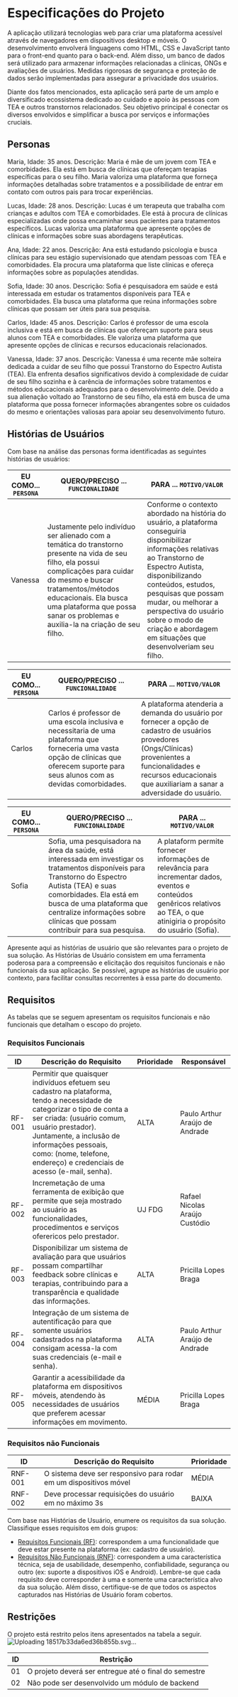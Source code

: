 # Especificações do Projeto

A aplicação utilizará tecnologias web para criar uma plataforma acessível através de navegadores em dispositivos desktop e móveis. O desenvolvimento envolverá linguagens como HTML, CSS e JavaScript tanto para o front-end quanto para o back-end. Além disso, um banco de dados será utilizado para armazenar informações relacionadas a clínicas, ONGs e avaliações de usuários. Medidas rigorosas de segurança e proteção de dados serão implementadas para assegurar a privacidade dos usuários.

Diante dos fatos mencionados, esta aplicação será parte de um amplo e diversificado ecossistema dedicado ao cuidado e apoio às pessoas com TEA e outros transtornos relacionados. Seu objetivo principal é conectar os diversos envolvidos e simplificar a busca por serviços e informações cruciais.

## Personas

Maria, Idade: 35 anos.
Descrição: Maria é mãe de um jovem com TEA e comorbidades. Ela está em busca de clínicas que ofereçam terapias específicas para o seu filho. Maria valoriza uma plataforma que forneça informações detalhadas sobre tratamentos e a possibilidade de entrar em contato com outros pais para trocar experiências.

Lucas, Idade: 28 anos. 
Descrição: Lucas é um terapeuta que trabalha com crianças e adultos com TEA e comorbidades. Ele está à procura de clínicas especializadas onde possa encaminhar seus pacientes para tratamentos específicos. Lucas valoriza uma plataforma que apresente opções de clínicas e informações sobre suas abordagens terapêuticas. 

Ana, Idade: 22 anos. 
Descrição: Ana está estudando psicologia e busca clínicas para seu estágio supervisionado que atendam pessoas com TEA e comorbidades. Ela procura uma plataforma que liste clínicas e ofereça informações sobre as populações atendidas. 

Sofia, Idade: 30 anos. 
Descrição: Sofia é pesquisadora em saúde e está interessada em estudar os tratamentos disponíveis para TEA e comorbidades. Ela busca uma plataforma que reúna informações sobre clínicas que possam ser úteis para sua pesquisa.

Carlos, Idade: 45 anos.
Descrição: Carlos é professor de uma escola inclusiva e está em busca de clínicas que ofereçam suporte para seus alunos com TEA e comorbidades. Ele valoriza uma plataforma que apresente opções de clínicas e recursos educacionais relacionados.

Vanessa, Idade: 37 anos.
Descrição: Vanessa é uma recente mãe solteira dedicada a cuidar de seu filho que possui Transtorno do Espectro Autista (TEA). Ela enfrenta desafios significativos devido à complexidade de cuidar de seu filho sozinha e à carência de informações sobre tratamentos e métodos educacionais adequados para o desenvolvimento dele. Devido a sua alienação voltado ao Transtorno de seu filho, ela está em busca de uma plataforma que possa fornecer informações abrangentes sobre os cuidados do mesmo e orientações valiosas para apoiar seu desenvolvimento futuro.


## Histórias de Usuários

Com base na análise das personas forma identificadas as seguintes histórias de usuários:

|EU COMO... `PERSONA`| QUERO/PRECISO ... `FUNCIONALIDADE` | PARA ... `MOTIVO/VALOR`                 |
|--------------------|------------------------------------|----------------------------------------|
| Vanessa | Justamente pelo indivíduo ser alienado com a temática do transtorno presente na vida de seu filho, ela possui complicações para cuidar do mesmo e buscar tratamentos/métodos educacionais. Ela busca uma plataforma que possa sanar os problemas e auxilia-la na criação de seu filho. | Conforme o contexto abordado na história do usuário, a plataforma conseguiria disponibilizar informações relativas ao Transtorno de Espectro Autista, disponibilizando conteúdos, estudos, pesquisas que possam mudar, ou melhorar a perspectiva do usuário sobre o modo de criação e abordagem em situações que desenvolveriam seu filho. |

|EU COMO... `PERSONA`| QUERO/PRECISO ... `FUNCIONALIDADE` | PARA ... `MOTIVO/VALOR`                 |
|--------------------|------------------------------------|----------------------------------------|
| Carlos | Carlos é professor de uma escola inclusiva e necessitaria de uma plataforma que forneceria uma vasta opção de clínicas que oferecem  suporte para seus alunos com as devidas comorbidades. | A plataforma atenderia a demanda do usuário por fornecer a opção de cadastro de usuários provedores (Ongs/Clínicas) provenientes a funcionalidades e recursos educacionais que auxiliariam a sanar a adversidade do usuário. | 

|EU COMO... `PERSONA`| QUERO/PRECISO ... `FUNCIONALIDADE` | PARA ... `MOTIVO/VALOR`                 |
|--------------------|------------------------------------|----------------------------------------|
| Sofia | Sofia, uma pesquisadora na área da saúde, está interessada em investigar os tratamentos disponíveis para Transtorno do Espectro Autista (TEA) e suas comorbidades. Ela está em busca de uma plataforma que centralize informações sobre clínicas que possam contribuir para sua pesquisa. | A plataform permite fornecer informações de relevância para incrementar dados, eventos e conteúdos genêricos relativos ao TEA, o que atinigiria o propósito do usuário (Sofia). |


Apresente aqui as histórias de usuário que são relevantes para o projeto de sua solução. As Histórias de Usuário consistem em uma ferramenta poderosa para a compreensão e elicitação dos requisitos funcionais e não funcionais da sua aplicação. Se possível, agrupe as histórias de usuário por contexto, para facilitar consultas recorrentes à essa parte do documento.



## Requisitos

As tabelas que se seguem apresentam os requisitos funcionais e não funcionais que detalham o escopo do projeto.

### Requisitos Funcionais

|ID    | Descrição do Requisito  | Prioridade | Responsável |
|------|-----------------------------------------|----| ----|
|RF-001| Permitir que quaisquer indivíduos efetuem seu cadastro na plataforma, tendo a necessidade de categorizar o tipo de conta a ser criada: (usuário comum, usuário prestador). Juntamente, a inclusão de informações pessoais, como: (nome, telefone, endereço)  e credenciais de acesso (e-mail, senha).| ALTA | Paulo Arthur Araújo de Andrade |
|RF-002| Incremetação de uma ferramenta de exibição que permite que seja mostrado ao usuário as funcionalidades, procedimentos e serviços oferericos pelo prestador. | UJ FDG | Rafael Nicolas Araújo Custódio |
|RF-003| Disponibilizar um sistema de avaliação para que usuários possam compartilhar feedback sobre clínicas e terapias, contribuindo para a transparência e qualidade das informações. | ALTA | Pricilla Lopes Braga |
|RF-004| Integração de um sistema de autentificação para que somente usuários cadastrados na plataforma consigam acessa-la com suas credenciais (e-mail e senha).  | ALTA | Paulo Arthur Araújo de Andrade |
|RF-005| Garantir a acessibilidade da plataforma em dispositivos móveis, atendendo às necessidades de usuários que preferem acessar informações em movimento. | MÉDIA | Pricilla Lopes Braga |


### Requisitos não Funcionais

|ID     | Descrição do Requisito  |Prioridade |
|-------|-------------------------|----|
|RNF-001| O sistema deve ser responsivo para rodar em um dispositivos móvel | MÉDIA | 
|RNF-002| Deve processar requisições do usuário em no máximo 3s |  BAIXA | 

Com base nas Histórias de Usuário, enumere os requisitos da sua solução. Classifique esses requisitos em dois grupos:

- [Requisitos Funcionais
 (RF)](https://pt.wikipedia.org/wiki/Requisito_funcional):
 correspondem a uma funcionalidade que deve estar presente na
  plataforma (ex: cadastro de usuário).
- [Requisitos Não Funcionais
  (RNF)](https://pt.wikipedia.org/wiki/Requisito_n%C3%A3o_funcional):
  correspondem a uma característica técnica, seja de usabilidade,
  desempenho, confiabilidade, segurança ou outro (ex: suporte a
  dispositivos iOS e Android).
Lembre-se que cada requisito deve corresponder à uma e somente uma
característica alvo da sua solução. Além disso, certifique-se de que
todos os aspectos capturados nas Histórias de Usuário foram cobertos.

## Restrições

O projeto está restrito pelos itens apresentados na tabela a seguir.
![Uploading 18517b33da6ed36b855b.svg…]()


|ID| Restrição                                             |
|--|-------------------------------------------------------|
|01| O projeto deverá ser entregue até o final do semestre |
|02| Não pode ser desenvolvido um módulo de backend        |



